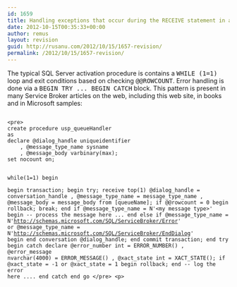```yaml
---
id: 1659
title: Handling exceptions that occur during the RECEIVE statement in activated procedures
date: 2012-10-15T00:35:33+00:00
author: remus
layout: revision
guid: http://rusanu.com/2012/10/15/1657-revision/
permalink: /2012/10/15/1657-revision/
---
```

The typical SQL Server activation procedure is contains a <tt>WHILE (1=1)</tt> loop and exit conditions based on checking <tt>@@ROWCOUNT</tt>. Error handling is done via a <tt>BEGIN TRY ... BEGIN CATCH</tt> block. This pattern is present in many Service Broker articles on the web, including this web site, in books and in Microsoft samples:


<code language="SQL">
&lt;pre>
create procedure usp_queueHandler
as
declare @dialog_handle uniqueidentifier
	, @message_type_name sysname
	, @message_body varbinary(max);
set nocount on;

while(1=1)
begin	
	begin transaction;
	begin try;
		receive top(1) 
			@dialog_handle = conversation_handle
			, @message_type_name = message_type_name
			, @message_body = message_body
		from [queueName];
		if @@rowcount = 0
		begin
			rollback;
			break;
		end
		if @message_type_name = N'&lt;my message type>'
		begin
			-- process the message here
                        ...
		end
		else if @message_type_name = N'http://schemas.microsoft.com/SQL/ServiceBroker/Error'
			or @message_type_name = N'http://schemas.microsoft.com/SQL/ServiceBroker/EndDialog'
		begin
			end conversation @dialog_handle;
		end
		commit transaction;
	end try
	begin catch
		declare @error_number int = ERROR_NUMBER()
			, @error_message nvarchar(4000) = ERROR_MESSAGE()
			, @xact_state int = XACT_STATE();
		if @xact_state = -1 or @xact_state = 1
		begin
			rollback;
		end
		-- log the error here
               ....
	end catch
end	
go
&lt;/pre>
&lt;p></code>